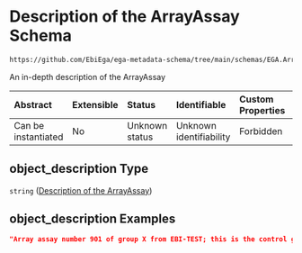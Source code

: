 # Description of the ArrayAssay Schema

```txt
https://github.com/EbiEga/ega-metadata-schema/tree/main/schemas/EGA.ArrayAssay.json#/properties/object_description
```

An in-depth description of the ArrayAssay

| Abstract            | Extensible | Status         | Identifiable            | Custom Properties | Additional Properties | Access Restrictions | Defined In                                                                |
| :------------------ | :--------- | :------------- | :---------------------- | :---------------- | :-------------------- | :------------------ | :------------------------------------------------------------------------ |
| Can be instantiated | No         | Unknown status | Unknown identifiability | Forbidden         | Allowed               | none                | [EGA.ArrayAssay.json*](../out/EGA.ArrayAssay.json "open original schema") |

## object_description Type

`string` ([Description of the ArrayAssay](ega-properties-description-of-the-arrayassay.md))

## object_description Examples

```json
"Array assay number 901 of group X from EBI-TEST; this is the control group."
```
